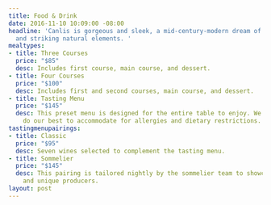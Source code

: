 ```yaml
---
title: Food & Drink
date: 2016-11-10 10:09:00 -08:00
headline: 'Canlis is gorgeous and sleek, a mid-century-modern dream of clean lines
  and striking natural elements. '
mealtypes:
- title: Three Courses
  price: "$85"
  desc: Includes first course, main course, and dessert.
- title: Four Courses
  price: "$100"
  desc: Includes first and second courses, main course, and dessert.
- title: Tasting Menu
  price: "$145"
  desc: This preset menu is designed for the entire table to enjoy. We will always
    do our best to accommodate for allergies and dietary restrictions.
tastingmenupairings:
- title: Classic
  price: "$95"
  desc: Seven wines selected to complement the tasting menu.
- title: Sommelier
  price: "$145"
  desc: This pairing is tailored nightly by the sommelier team to showcase rare bottlings
    and unique producers.
layout: post
---
```



